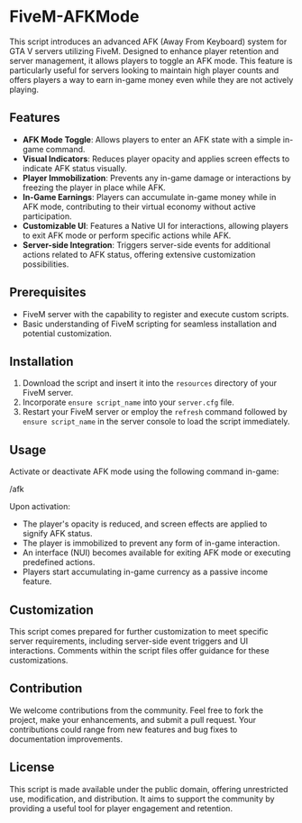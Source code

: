 # FiveM-AFKMode

This script introduces an advanced AFK (Away From Keyboard) system for GTA V servers utilizing FiveM. Designed to enhance player retention and server management, it allows players to toggle an AFK mode. This feature is particularly useful for servers looking to maintain high player counts and offers players a way to earn in-game money even while they are not actively playing.

## Features

- **AFK Mode Toggle**: Allows players to enter an AFK state with a simple in-game command.
- **Visual Indicators**: Reduces player opacity and applies screen effects to indicate AFK status visually.
- **Player Immobilization**: Prevents any in-game damage or interactions by freezing the player in place while AFK.
- **In-Game Earnings**: Players can accumulate in-game money while in AFK mode, contributing to their virtual economy without active participation.
- **Customizable UI**: Features a Native UI for interactions, allowing players to exit AFK mode or perform specific actions while AFK.
- **Server-side Integration**: Triggers server-side events for additional actions related to AFK status, offering extensive customization possibilities.

## Prerequisites

- FiveM server with the capability to register and execute custom scripts.
- Basic understanding of FiveM scripting for seamless installation and potential customization.

## Installation

1. Download the script and insert it into the `resources` directory of your FiveM server.
2. Incorporate `ensure script_name` into your `server.cfg` file.
3. Restart your FiveM server or employ the `refresh` command followed by `ensure script_name` in the server console to load the script immediately.

## Usage

Activate or deactivate AFK mode using the following command in-game:

/afk


Upon activation:
- The player's opacity is reduced, and screen effects are applied to signify AFK status.
- The player is immobilized to prevent any form of in-game interaction.
- An interface (NUI) becomes available for exiting AFK mode or executing predefined actions.
- Players start accumulating in-game currency as a passive income feature.

## Customization

This script comes prepared for further customization to meet specific server requirements, including server-side event triggers and UI interactions. Comments within the script files offer guidance for these customizations.

## Contribution

We welcome contributions from the community. Feel free to fork the project, make your enhancements, and submit a pull request. Your contributions could range from new features and bug fixes to documentation improvements.

## License

This script is made available under the public domain, offering unrestricted use, modification, and distribution. It aims to support the community by providing a useful tool for player engagement and retention.
